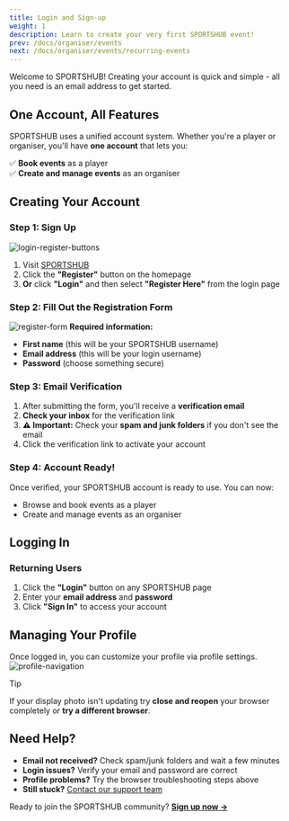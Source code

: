 ```yaml
---
title: Login and Sign-up
weight: 1
description: Learn to create your very first SPORTSHUB event!
prev: /docs/organiser/events
next: /docs/organiser/events/recurring-events
---
```


Welcome to SPORTSHUB! Creating your account is quick and simple - all you need is an email address to get started.

## One Account, All Features

SPORTSHUB uses a unified account system. Whether you're a player or organiser, you'll have **one account** that lets you:

✅ **Book events** as a player  
✅ **Create and manage events** as an organiser

## Creating Your Account

### Step 1: Sign Up

![login-register-buttons](/images/docs/organisers/login-register-buttons.png)

1. Visit [SPORTSHUB](https://www.sportshub.net.au)
2. Click the **"Register"** button on the homepage
3. **Or** click **"Login"** and then select **"Register Here"** from the login page

### Step 2: Fill Out the Registration Form

![register-form](/images/docs/organisers/register-form.png)
**Required information:**

- **First name** (this will be your SPORTSHUB username)
- **Email address** (this will be your login username)
- **Password** (choose something secure)

### Step 3: Email Verification

1. After submitting the form, you'll receive a **verification email**
2. **Check your inbox** for the verification link
3. **⚠️ Important:** Check your **spam and junk folders** if you don't see the email
4. Click the verification link to activate your account

### Step 4: Account Ready!

Once verified, your SPORTSHUB account is ready to use. You can now:

- Browse and book events as a player
- Create and manage events as an organiser

## Logging In

### Returning Users

1. Click the **"Login"** button on any SPORTSHUB page
2. Enter your **email address** and **password**
3. Click **"Sign In"** to access your account

## Managing Your Profile

Once logged in, you can customize your profile via profile settings.
![profile-navigation](/images/docs/organisers/profile-navigation.png)

> [!TIP]
> If your display photo isn't updating try **close and reopen** your browser completely or **try a different browser**.

## Need Help?

- **Email not received?** Check spam/junk folders and wait a few minutes
- **Login issues?** Verify your email and password are correct
- **Profile problems?** Try the browser troubleshooting steps above
- **Still stuck?** [Contact our support team](/contact)

Ready to join the SPORTSHUB community? **[Sign up now →](https://www.sportshub.net.au/register)**

